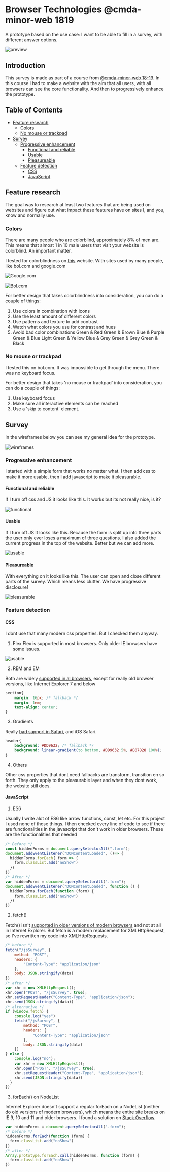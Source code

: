# Browser Technologies @cmda-minor-web 1819

A prototype based on the use case: I want to be able to fill in a survey, with different answer options.

![preview](screens/screenshot.png)

## Introduction
This survey is made as part of a course from [@cmda-minor-web 18-19](https://github.com/cmda-minor-web/browser-technologies-1819). In this course I had to make a website with the aim that all users, with all browsers can see the core functionality. And then to progressively enhance the prototype.

## Table of Contents

- [Feature research](#feature-research)
  - [Colors](#Colors)
  - [No mouse or trackpad](#no-mouse-or-trackpad)
- [Survey](#survey)
  - [Progressive enhancement](#progressive-enhancement)
    - [Functional and reliable](#functional-and-reliable)
    - [Usable](#usable)
    - [Pleasureable](#pleasureable)
  - [Feature detection](#feature-detection)
    - [CSS](#css)
    - [JavaScript](#javascript)


## Feature research
The goal was to research at least two features that are being used on websites and figure out what impact these features have on sites I, and you, know and normally use.

### Colors

There are many people who are colorblind, approximately 8% of men are. This means that almost 1 in 10 male users that visit your website is colorblind. An important matter.

I tested for colorblindness on [this](https://www.toptal.com/designers/colorfilter/) website. With sites used by many people, like bol.com and google.com

![Google.com](google.png)

![Bol.com](colorblind.png)

For better design that takes colorblindness into consideration, you can do a couple of things: 
1. Use colors in combination with icons
2. Use the least amount of different colors
3. Use patterns and texture to add contrast
4. Watch what colors you use for contrast and hues
5. Avoid bad color combinations 
Green & Red
Green & Brown
Blue & Purple
Green & Blue
Light Green & Yellow
Blue & Grey
Green & Grey
Green & Black

### No mouse or trackpad

I tested this on bol.com. It was impossible to get through the menu. There was no keyboard focus.

For better design that takes 'no mouse or trackpad' into consideration, you can do a couple of things: 

1. Use keyboard focus
2. Make sure all interactive elements can be reached
3. Use a 'skip to content' element.

## Survey

In the wireframes below you can see my general idea for the prototype.

![wireframes](screens/wireframes.jpeg)

### Progressive enhancement
I started with a simple form that works no matter what. I then add css to make it more usable, then I add javascript to make it pleasurable.

#### Functional and reliable
If I turn off css and JS it looks like this. It works but its not really nice, is it?

![functional](screens/functional.png)

#### Usable
If I turn off JS It looks like this. Because the form is split up into three parts the user only ever loses a maximum of three questions. I also added the current progress in the top of the website. Better but we can add more.

![usable](screens/usable.png)

#### Pleasureable
With everything on it looks like this. The user can open and close different parts of the survey. Which means less clutter. We have progressive disclosure!

![pleasurable](screens/pleasurable.png)

### Feature detection

#### CSS

I dont use that many modern css properties. But I checked them anyway.

1. Flex
Flex is supported in most browsers. Only older IE browsers have some issues.

![usable](screens/flex.png)

2. REM and EM

Both are widely [supported in al browsers](https://caniuse.com/#search=rem), except for really old browser versions, like Internet Explorer 7 and below

```CSS 
section{
    margin: 16px; /* fallback */
    margin: 1em;
    text-align: center;
}
```

3. Gradients

Really [bad support in Safari](https://caniuse.com/#search=css%20gradient), and iOS Safari. 

```CSS
header{
    background: #DD9632; /* fallback */
    background: linear-gradient(to bottom, #DD9632 5%, #B07828 100%);
}
```

4. Others

Other css properties that dont need fallbacks are transform, transition en so forth. They only apply to the pleasurable layer and when they dont work, the website still does.

#### JavaScript

1. ES6

Usually I write alot of ES6 like arrow functions, const, let etc. For this project I used none of those things. I then checked every line of code to see if there are functionalities in the javascript that don't work in older browsers. These are the functionalities that needed 

```JavaScript
/* Before */
const hiddenForms = document.querySelectorAll(".form");
document.addEventListener("DOMContentLoaded", ()=> {
  hiddenForms.forEach{ form => {
    form.classList.add("noShow")
  })
})
/* After */
var hiddenForms = document.querySelectorAll(".form");
document.addEventListener("DOMContentLoaded", function () {
  hiddenForms.forEach(function (form) {
    form.classList.add("noShow")
  })
})
```

2. fetch()

Fetch() isn't [supported in older versions of modern browsers](https://caniuse.com/#search=fetch) and not at all in Internet Explorer. But fetch is a modern replacement for XMLHttpRequest, so I've rewritten my code into XMLHttpRequests.

```JavaScript
/* before */
fetch("/jsSurvey", {
    method: "POST",
    headers: {
        "Content-Type": "application/json"
    },
    body: JSON.stringify(data)
})
/* after */
var xhr = new XMLHttpRequest();
xhr.open("POST", "/jsSurvey", true);
xhr.setRequestHeader("Content-Type", "application/json");
xhr.send(JSON.stringify(data))
/* alternative */
if (window.fetch) {
    console.log("yes")
    fetch("/jsSurvey", {
        method: "POST",
        headers: {
            "Content-Type": "application/json"
        },
        body: JSON.stringify(data)
    })
} else {
    console.log("no");
    var xhr = new XMLHttpRequest();
    xhr.open("POST", "/jsSurvey", true);
    xhr.setRequestHeader("Content-Type", "application/json");
    xhr.send(JSON.stringify(data))
  }
})

```

3. forEach() on NodeList

Internet Explorer doesn't support a regular forEach on a NodeList (neither do old versions of modern browsers), which means the entire site breaks on IE 9, 10 and 11 and older browsers. I found a solution on [Stack Overflow](https://stackoverflow.com/questions/13433799/why-doesnt-nodelist-have-foreach).

```JavaScript
var hiddenForms = document.querySelectorAll(".form");
/* before */
hiddenForms.forEach(function (form) {
  form.classList.add("noShow")
})
/* after */
Array.prototype.forEach.call(hiddenForms, function (form) {
  form.classList.add("noShow")
})
```
